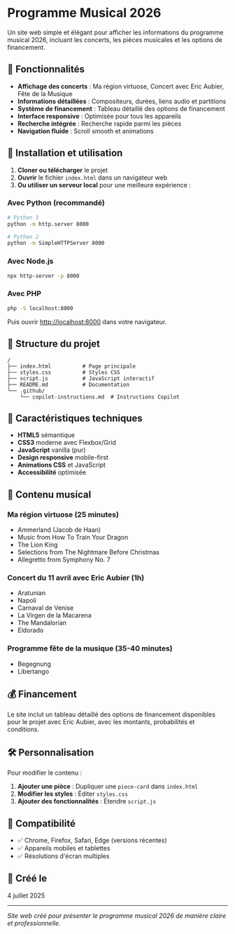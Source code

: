 # Programme Musical 2026

Un site web simple et élégant pour afficher les informations du programme musical 2026, incluant les concerts, les pièces musicales et les options de financement.

## 🎵 Fonctionnalités

- **Affichage des concerts** : Ma région virtuose, Concert avec Eric Aubier, Fête de la Musique
- **Informations détaillées** : Compositeurs, durées, liens audio et partitions
- **Système de financement** : Tableau détaillé des options de financement
- **Interface responsive** : Optimisée pour tous les appareils
- **Recherche intégrée** : Recherche rapide parmi les pièces
- **Navigation fluide** : Scroll smooth et animations

## 🚀 Installation et utilisation

1. **Cloner ou télécharger** le projet
2. **Ouvrir** le fichier `index.html` dans un navigateur web
3. **Ou utiliser un serveur local** pour une meilleure expérience :

### Avec Python (recommandé)
```bash
# Python 3
python -m http.server 8000

# Python 2
python -m SimpleHTTPServer 8000
```

### Avec Node.js
```bash
npx http-server -p 8000
```

### Avec PHP
```bash
php -S localhost:8000
```

Puis ouvrir [http://localhost:8000](http://localhost:8000) dans votre navigateur.

## 📁 Structure du projet

```
/
├── index.html          # Page principale
├── styles.css          # Styles CSS
├── script.js           # JavaScript interactif
├── README.md           # Documentation
└── .github/
    └── copilot-instructions.md  # Instructions Copilot
```

## 🎨 Caractéristiques techniques

- **HTML5** sémantique
- **CSS3** moderne avec Flexbox/Grid
- **JavaScript** vanilla (pur)
- **Design responsive** mobile-first
- **Animations CSS** et JavaScript
- **Accessibilité** optimisée

## 🎼 Contenu musical

### Ma région virtuose (25 minutes)
- Ammerland (Jacob de Haan)
- Music from How To Train Your Dragon
- The Lion King
- Selections from The Nightmare Before Christmas
- Allegretto from Symphony No. 7

### Concert du 11 avril avec Eric Aubier (1h)
- Aratunian
- Napoli
- Carnaval de Venise
- La Virgen de la Macarena
- The Mandalorian
- Eldorado

### Programme fête de la musique (35-40 minutes)
- Begegnung
- Libertango

## 💰 Financement

Le site inclut un tableau détaillé des options de financement disponibles pour le projet avec Eric Aubier, avec les montants, probabilités et conditions.

## 🛠 Personnalisation

Pour modifier le contenu :

1. **Ajouter une pièce** : Dupliquer une `piece-card` dans `index.html`
2. **Modifier les styles** : Éditer `styles.css`
3. **Ajouter des fonctionnalités** : Étendre `script.js`

## 📱 Compatibilité

- ✅ Chrome, Firefox, Safari, Edge (versions récentes)
- ✅ Appareils mobiles et tablettes
- ✅ Résolutions d'écran multiples

## 🎯 Créé le

4 juillet 2025

---

*Site web créé pour présenter le programme musical 2026 de manière claire et professionnelle.*

